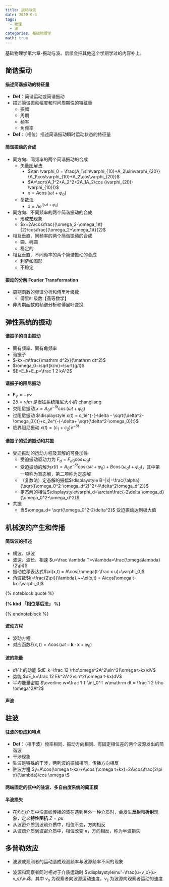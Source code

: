 ```yaml
---
title: 振动与波
date: 2020-6-4
tags:
  - 物理
  - 波
categories: 基础物理学
math: true
---
```


基础物理学第六章-振动与波。后续会把其他这个学期学过的内容补上。

<!-- more -->

## 简谐振动

#### 描述简谐振动的特征量

- **Def**：简谐运动或简谐振动
- 描述简谐振动幅度和时间周期性的特征量
  - 振幅
  - 周期
  - 频率
  - 角频率
- **Def**：（相位）描述简谐振动瞬时运动状态的特征量

#### 简谐振动的合成

- 同方向、同频率的两个简谐振动的合成
  - 矢量图解法
    - $\tan \varphi_0 = \frac{A_1\sin\varphi_{10}+A_2\sin\varphi_{20}}{A_1\cos\varphi_{10}+A_2\cos\varphi_{20}}$
    - $A=\sqrt{A_1^2+A_2^2+2A_1A_2\cos (\varphi_{20}-\varphi_{10})}$
    - $x=A\cos (\omega t+\varphi_0)$
  - 复数法
    - $\displaystyle\tilde x = Ae^{i(\omega t+\varphi_0)}$
- 同方向、不同频率的两个简谐振动的合成
  - 形成**拍**现象
  - $x=2A\cos\frac{(\omega_2-\omega_1)t}{2}\cos\frac{(\omega_2+\omega_1)t}{2}$
- 相互垂直、同频率的两个简谐振动的合成
  - 圆、椭圆
  - 稳定的
- 相互垂直、不同频率的两个简谐振动的合成
  - 利萨如图形
  - 不稳定

#### 振动的分解 Fourier Transformation

- 周期函数的频谱分析和傅里叶级数
  - 傅里叶级数【高等数学】
- 非周期函数的频谱分析和傅里叶变换

## 弹性系统的振动

#### 谐振子的自由振动

- 固有频率、固有角频率
- 谐振子
- $-kx=m\frac{\mathrm d^2x}{\mathrm dt^2}$
- $\omega_0=\sqrt{k/m}=\sqrt{g/l}$
- $E=E_k+E_p=\frac 1 2 kA^2$

#### 谐振子的阻尼振动

- $\boldsymbol F_V=-\gamma\boldsymbol v$
- $2\delta = \gamma/m$ 是表征系统阻尼大小的 changliang
- 欠阻尼振动 $x=A_0e^{-\delta t}\cos(\omega t+\varphi_0)$
- 过阻尼振动 $\displaystyle x(t) = c_1e^{-(-\delta - \sqrt{\delta^2-\omega_0})t}+c_2e^{-(-\delta+ \sqrt{\delta^2-\omega_0})t}$
- 临界阻尼振动 $x(t) = (c_1+c_2)e^{-\delta t}$

#### 谐振子的受迫振动和共振

- 受迫振动的运动方程及其解的可叠加性
  - 受迫振动驱动力为 $F_d= F_{d0}\cos \omega_dt$
  - 受迫振动的解为$x(t) = A_0e^{-\delta t}\cos (\omega t+\varphi_0)+B\cos(\omega_dt+\varphi_d)$，其中第一项称为暂态解，第二项称为定态解
  - （复数法）定态解的振幅$\displaystyle B=|x|=\frac{\alpha}{\sqrt{(\omega_0^2-\omega_d^2)^2+4\delta^2\omega_d^2}}$
  - 定态解的相位$\displaystyle\varphi_d=\arctan\frac{-2\delta \omega_d}{\omega_0^2-\omega_d^2}$
- 共振
  - 当$\omega_d= \sqrt{\omega_0^2-2\delta^2}$ 受迫振动达到极大值

## 机械波的产生和传播

#### 简谐波的描述

- 横波、纵波
- 波速、波长、相速 $u=\frac \lambda T=v\lambda=\frac{\omega\lambda}{2\pi}$
- 振动位移表达式$\xi(x,t) = A\cos[\omega(t-\frac x u)+\varphi_0]$
- 角波数$k=\frac{2\pi}{\lambda},~~\xi(x,t) = A\cos[\omega t-kx+\varphi_0]$

{% noteblock quote %}

**{% kbd 「相位落后法」 %}**

{% endnoteblock %}

#### 波动方程

- 波动方程
- 对应函数$\xi(x,t) = A\cos(\omega t-\boldsymbol k\cdot \boldsymbol x+\varphi_0)$

#### 波的能量

- $dV$上的动能 $dE_k=\frac 12 \rho\omega^2A^2\sin^2(\omega t-kx)dV$
- 势能 $dE_k=\frac 12 Ek^2A^2\sin^2(\omega t-kx)dV$
- 平均能量密度 $\overline w=\frac 1 T \int_0^T w\mathrm dt = \frac 1 2 \rho \omega^2A^2$

#### 声波

## 驻波

#### 驻波的形成和特点

- **Def**：（相干波）频率相同、振动方向相同、有固定相位差的两个波源发出的简谐波
- 干涉现象
- 驻波是特殊的干涉，两列波的振幅相同，传播方向相反
- 驻波方程 $y=A\cos(\omega t-kx)+A\cos (\omega t+kx)=2A\cos\frac{2\pi x}{\lambda}\cos \omega t$

#### 两端固定的弦中的驻波、多自由度系统的简正模

#### 半波损失

- 在均匀介质中沿直线传播的波在遇到另外一种介质时，会发生**反射**和**折射**现象，定义**特性阻抗** $Z=\rho u$
- 从波密介质到波疏介质中，相位不变，方向相反
- 从波疏介质到波密介质中，相位改变 $\pi$，方向相反，称为半波损失

## 多普勒效应

- 波源或观测者的运动造成观测频率与波源频率不同的现象

- 波源和观察者同时相对于介质运动时 $\displaystyle\nu'=\frac{u+v_o}{u-v_s}\nu$，其中 $v_o$ 为观察者向波源运动速度，$v_s$ 为波源向观察者运动的速度
